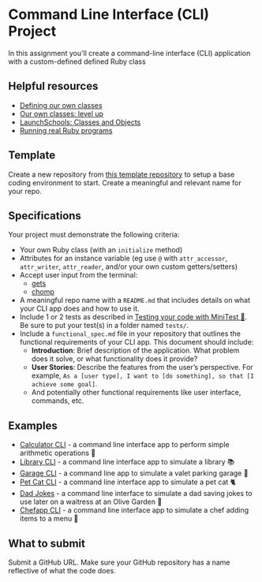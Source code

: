 # Command Line Interface (CLI) Project
In this assignment you'll create a command-line interface (CLI) application with a custom-defined defined Ruby class

## Helpful resources
- [Defining our own classes](https://learn.firstdraft.com/lessons/78-ruby-intro-our-own-classes)
- [Our own classes: level up](https://learn.firstdraft.com/lessons/286-our-own-classes-level-up)
- [LaunchSchools: Classes and Objects](https://launchschool.com/books/oo_ruby/read/classes_and_objects_part1)
- [Running real Ruby programs](https://learn.firstdraft.com/lessons/80-ruby-intro-running-real-programs)

## Template
Create a new repository from [this template repository](https://github.com/new?template_name=ruby-cli-template&template_owner=DPI-WE) to setup a base coding environment to start. Create a meaningful and relevant name for your repo.

## Specifications
Your project must demonstrate the following criteria:

- Your own Ruby class (with an `initialize` method)
- Attributes for an instance variable (eg use `@` with `attr_accessor`, `attr_writer`, `attr_reader`, and/or your own custom getters/setters)
- Accept user input from the terminal:
  - [gets](https://learn.firstdraft.com/lessons/33-the-one-ruby-reference#gets)
  - [chomp](https://learn.firstdraft.com/lessons/33-the-one-ruby-reference#chomp)
- A meaningful repo name with a `README.md` that includes details on what your CLI app does and how to use it.
- Include 1 or 2 tests as described in [Testing your code with MiniTest 🧪](https://learn.firstdraft.com/lessons/292-minitest). Be sure to put your test(s) in a folder named `tests/`.
- Include a `functional_spec.md` file in your repository that outlines the functional requirements of your CLI app. This document should include:
  - **Introduction**: Brief description of the application. What problem does it solve, or what functionality does it provide?
  - **User Stories**: Describe the features from the user’s perspective. For example, `As a [user type], I want to [do something], so that [I achieve some goal]`.
  - And potentially other functional requirements like user interface, commands, etc.

## Examples
- [Calculator CLI](https://github.com/DPI-WE/calculator-cli) - a command line interface app to perform simple arithmetic operations 🧮
- [Library CLI](https://github.com/heratyian/library-cli) - a command line interface app to simulate a library 📚
- [Garage CLI](https://github.com/Dantexkilljoy/garage-cli) - a command line app to simulate a valet parking garage 🚗
- [Pet Cat CLI](https://github.com/jptran0/cat-cli) - a command line interface app to simulate a pet cat 🐈
- [Dad Jokes](https://github.com/Meenoow/dad-jokes-cli) - a command line interface to simulate a dad saving jokes to use later on a waitress at an Olive Garden 👴
- [Chefapp CLI](https://github.com/Gomezzzer/chefapp) - a command line interface app to simulate a chef adding items to a menu 🍝

## What to submit
Submit a GitHub URL. Make sure your GitHub repository has a name reflective of what the code does.

<!-- TODO: submit url here -->
